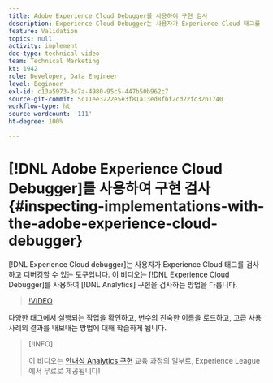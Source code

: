 ```yaml
---
title: Adobe Experience Cloud Debugger를 사용하여 구현 검사
description: Experience Cloud Debugger는 사용자가 Experience Cloud 태그를 검사하고 디버깅할 수 있는 도구입니다. 이 비디오는 Experience Cloud Debugger를 사용하여 Analytics 구현을 검사하는 방법을 다룹니다.
feature: Validation
topics: null
activity: implement
doc-type: technical video
team: Technical Marketing
kt: 1942
role: Developer, Data Engineer
level: Beginner
exl-id: c13a5973-3c7a-4980-95c5-447b50b962c7
source-git-commit: 5c11ee3222e5e3f81a13ed8fbf2cd22fc32b1740
workflow-type: ht
source-wordcount: '111'
ht-degree: 100%

---
```


# [!DNL Adobe Experience Cloud Debugger]를 사용하여 구현 검사 {#inspecting-implementations-with-the-adobe-experience-cloud-debugger}

[!DNL Experience Cloud debugger]는 사용자가 Experience Cloud 태그를 검사하고 디버깅할 수 있는 도구입니다. 이 비디오는 [!DNL Experience Cloud Debugger]를 사용하여 [!DNL Analytics] 구현을 검사하는 방법을 다룹니다.

>[!VIDEO](https://video.tv.adobe.com/v/23878/?quality=12)

다양한 태그에서 실행되는 작업을 확인하고, 변수의 친숙한 이름을 로드하고, 고급 사용 사례의 결과를 내보내는 방법에 대해 학습하게 됩니다.

>[!INFO]
>
> 이 비디오는 [안내식 Analytics 구현](https://experienceleague.adobe.com/?recommended=Analytics-D-1-2019.1) 교육 과정의 일부로, Experience League에서 무료로 제공됩니다!